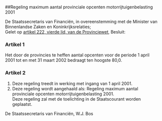 <meta http-equiv='Content-Type' content='text/html; charset=utf-8' />

##Regeling maximum aantal provinciale opcenten motorrijtuigenbelasting 2001 

De Staatssecretaris van Financiën, in overeenstemming met de Minister van Binnenlandse Zaken en Koninkrijksrelaties;   
Gelet op [artikel 222, vierde lid, van de Provinciewet](../../../../../../../../../wet/provinciewet/BWBR0005645/README.md), 
Besluit:     

### Artikel  1  

Het door de provincies te heffen aantal opcenten voor de periode 1 april 2001 tot en met 31 maart 2002 bedraagt ten hoogste 80,0.  

### Artikel  2  

1.  Deze regeling treedt in werking met ingang van 1 april 2001.    
2.  Deze regeling wordt aangehaald als: Regeling maximum aantal provinciale opcenten motorrijtuigenbelasting 2001.   
Deze regeling zal met de toelichting in de Staatscourant worden geplaatst.    

De 
Staatssecretaris van Financiën, 
W.J.  Bos      
